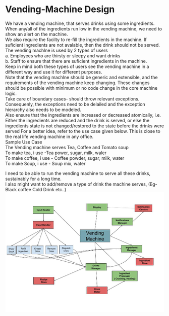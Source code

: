 # Vending-Machine Design
We have a vending machine, that serves drinks using some ingredients. When any/all of the ingredients run low in the vending machine, we need to show an alert on the machine.  
We also require the facilty to re-fill the ingredients in the machine. 
If suficient ingredients are not avalable, then the drink should not be served.  
The vending machlne is used by 2 types of users  
  a. Employees who are thirsty or sleepy and want drinks  
  b. Staff to ensure that there are suficient ingredients in the machine.  
Keep in mind both these types of users see the vending machine in a different way and use it for different purposes.  
Note that the vending machlne should be generic and extensible, and the requírements of the vending machine keep changing. These changes should be possibie with minimum or no code change in the core machine logic.  
Take care of boundary cases- should throw relevant exceptions.  
Consequenly, the exceptions need to be delailed and the exception hierarchy also needs to be modeled.  
Also ensure that the ingredients are increased or decreased atomically, i.e. 
Either the ingredients are reduced and the drink is served, or else the ingredients state is not changed/restored to the state before the drinks were served
For a better idea, refer to the use case given below. This is close to the real life vending machine in any office.  
Sample Use Case  
The Vending machine serves Tea, Coffee and Tomato soup  
To make tea, i use -Tea power, sugar, milk, waler  
To make coffee, i use - Coffee powder, sugar, milk, water  
To make Soup, i use - Soup mix, water  

I need to be able to run the vending machine to serve all these drinks, sustainably for a long time.  
I also might want to add/remove a type of drink the machine serves, (Eg- Black coffee
Cold Drink etc..)  
![alt text](https://raw.githubusercontent.com/dubeyanurag/Vending-Machine/master/Vending%20Machine.jpg)
